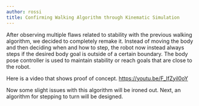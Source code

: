 ```yaml
---
author: rossi
title: Confirming Walking Algorithm through Kinematic Simulation
---
```


After observing multiple flaws related to stability with the previous walking
algorithm, we decided to completely remake it. Instead of moving the body
and then deciding when and how to step, the robot now instead always steps
if the desired body goal is outside of a certain boundary. The body pose controller
is used to maintain stability or reach goals that are close to the robot.

Here is a video that shows proof of concept.
https://youtu.be/F_IfZyil0oY

Now some slight issues with this algorithm will be ironed out. Next, an algorithm
for stepping to turn will be designed.